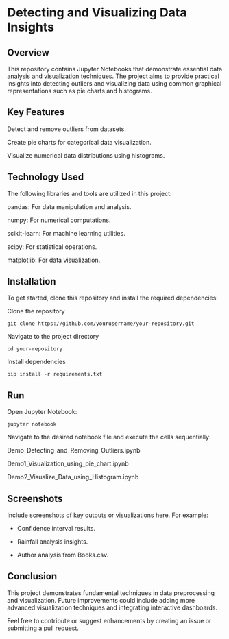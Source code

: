 
# Detecting and Visualizing Data Insights


## Overview

This repository contains Jupyter Notebooks that demonstrate essential data analysis and visualization techniques. The project aims to provide practical insights into detecting outliers and visualizing data using common graphical representations such as pie charts and histograms.
## Key Features

Detect and remove outliers from datasets.

Create pie charts for categorical data visualization.

Visualize numerical data distributions using histograms.

## Technology Used

The following libraries and tools are utilized in this project:

pandas: For data manipulation and analysis.

numpy: For numerical computations.

scikit-learn: For machine learning utilities.

scipy: For statistical operations.

matplotlib: For data visualization.



## Installation

To get started, clone this repository and install the required dependencies:

 Clone the repository
```
git clone https://github.com/yourusername/your-repository.git
```
 Navigate to the project directory
``` 
cd your-repository
```
Install dependencies
```
pip install -r requirements.txt
```
## Run

Open Jupyter Notebook:
```
jupyter notebook
```
Navigate to the desired notebook file and execute the cells sequentially:

Demo_Detecting_and_Removing_Outliers.ipynb

Demo1_Visualization_using_pie_chart.ipynb

Demo2_Visualize_Data_using_Histogram.ipynb

## Screenshots

Include screenshots of key outputs or visualizations here. For example:

- Confidence interval results.

- Rainfall analysis insights.

- Author analysis from Books.csv.


## Conclusion

This project demonstrates fundamental techniques in data preprocessing and visualization. Future improvements could include adding more advanced visualization techniques and integrating interactive dashboards.

Feel free to contribute or suggest enhancements by creating an issue or submitting a pull request.
